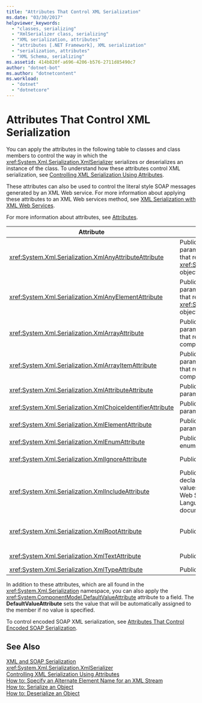 ```yaml
---
title: "Attributes That Control XML Serialization"
ms.date: "03/30/2017"
helpviewer_keywords: 
  - "classes, serializing"
  - "XmlSerializer class, serializing"
  - "XML serialization, attributes"
  - "attributes [.NET Framework], XML serialization"
  - "serialization, attributes"
  - "XML Schema, serializing"
ms.assetid: 414b820f-a696-4206-b576-2711d85490c7
author: "dotnet-bot"
ms.author: "dotnetcontent"
ms.workload: 
  - "dotnet"
  - "dotnetcore"
---
```

# Attributes That Control XML Serialization
You can apply the attributes in the following table to classes and class members to control the way in which the <xref:System.Xml.Serialization.XmlSerializer> serializes or deserializes an instance of the class. To understand how these attributes control XML serialization, see [Controlling XML Serialization Using Attributes](../../../docs/standard/serialization/controlling-xml-serialization-using-attributes.md).  
  
 These attributes can also be used to control the literal style SOAP messages generated by an XML Web service. For more information about applying these attributes to an XML Web services method, see [XML Serialization with XML Web Services](../../../docs/standard/serialization/xml-serialization-with-xml-web-services.md).  
  
 For more information about attributes, see [Attributes](../../../docs/standard/attributes/index.md).  
  
|Attribute|Applies to|Specifies|  
|---------------|----------------|---------------|  
|<xref:System.Xml.Serialization.XmlAnyAttributeAttribute>|Public field, property, parameter, or return value that returns an array of <xref:System.Xml.XmlAttribute> objects.|When deserializing, the array will be filled with <xref:System.Xml.XmlAttribute> objects that represent all XML attributes unknown to the schema.|  
|<xref:System.Xml.Serialization.XmlAnyElementAttribute>|Public field, property, parameter, or return value that returns an array of <xref:System.Xml.XmlElement> objects.|When deserializing, the array is filled with <xref:System.Xml.XmlElement> objects that represent all XML elements unknown to the schema.|  
|<xref:System.Xml.Serialization.XmlArrayAttribute>|Public field, property, parameter, or return value that returns an array of complex objects.|The members of the array will be generated as members of an XML array.|  
|<xref:System.Xml.Serialization.XmlArrayItemAttribute>|Public field, property, parameter, or return value that returns an array of complex objects.|The derived types that can be inserted into an array. Usually applied in conjunction with an <xref:System.Xml.Serialization.XmlArrayAttribute>.|  
|<xref:System.Xml.Serialization.XmlAttributeAttribute>|Public field, property, parameter, or return value.|The member will be serialized as an XML attribute.|  
|<xref:System.Xml.Serialization.XmlChoiceIdentifierAttribute>|Public field, property, parameter, or return value.|The member can be further disambiguated by using an enumeration.|  
|<xref:System.Xml.Serialization.XmlElementAttribute>|Public field, property, parameter, or return value.|The field or property will be serialized as an XML element.|  
|<xref:System.Xml.Serialization.XmlEnumAttribute>|Public field that is an enumeration identifier.|The element name of an enumeration member.|  
|<xref:System.Xml.Serialization.XmlIgnoreAttribute>|Public properties and fields.|The property or field should be ignored when the containing class is serialized.|  
|<xref:System.Xml.Serialization.XmlIncludeAttribute>|Public derived class declarations, and return values of public methods for Web Services Description Language (WSDL) documents.|The class should be included when generating schemas (to be recognized when serialized).|  
|<xref:System.Xml.Serialization.XmlRootAttribute>|Public class declarations.|Controls XML serialization of the attribute target as an XML root element. Use the attribute to further specify the namespace and element name.|  
|<xref:System.Xml.Serialization.XmlTextAttribute>|Public properties and fields.|The property or field should be serialized as XML text.|  
|<xref:System.Xml.Serialization.XmlTypeAttribute>|Public class declarations.|The name and namespace of the XML type.|  
  
 In addition to these attributes, which are all found in the <xref:System.Xml.Serialization> namespace, you can also apply the <xref:System.ComponentModel.DefaultValueAttribute> attribute to a field. The **DefaultValueAttribute** sets the value that will be automatically assigned to the member if no value is specified.  
  
 To control encoded SOAP XML serialization, see [Attributes That Control Encoded SOAP Serialization](../../../docs/standard/serialization/attributes-that-control-encoded-soap-serialization.md).  
  
## See Also  
 [XML and SOAP Serialization](../../../docs/standard/serialization/xml-and-soap-serialization.md)  
 <xref:System.Xml.Serialization.XmlSerializer>  
 [Controlling XML Serialization Using Attributes](../../../docs/standard/serialization/controlling-xml-serialization-using-attributes.md)  
 [How to: Specify an Alternate Element Name for an XML Stream](../../../docs/standard/serialization/how-to-specify-an-alternate-element-name-for-an-xml-stream.md)  
 [How to: Serialize an Object](../../../docs/standard/serialization/how-to-serialize-an-object.md)  
 [How to: Deserialize an Object](../../../docs/standard/serialization/how-to-deserialize-an-object.md)
